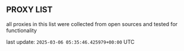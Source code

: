 ## PROXY LIST

all proxies in this list were collected from open sources and tested for functionality

last update: `2025-03-06 05:35:46.425979+00:00` UTC